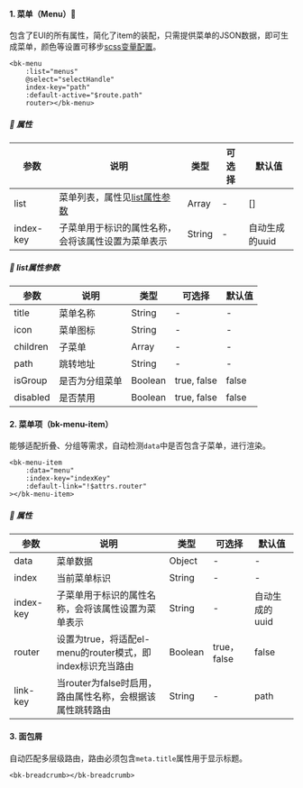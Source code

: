 #### 1. 菜单（Menu）🎹

包含了EUI的所有属性，简化了item的装配，只需提供菜单的JSON数据，即可生成菜单，颜色等设置可移步[scss变量配置](#scss变量配置)。

```vue
<bk-menu
    :list="menus"
    @select="selectHandle"
    index-key="path"
    :default-active="$route.path"
    router></bk-menu>
```

##### 📃 属性

| 参数      | 说明                                                         | 类型   | 可选择 | 默认值         |
| --------- | ------------------------------------------------------------ | ------ | ------ | -------------- |
| list      | 菜单列表，属性见[list属性参数](mds/components/Navigation?id=📃-list属性参数) | Array  | -      | []             |
| index-key | 子菜单用于标识的属性名称，会将该属性设置为菜单表示           | String | -      | 自动生成的uuid |

##### 📃 list属性参数

| 参数     | 说明           | 类型    | 可选择      | 默认值 |
| -------- | -------------- | ------- | ----------- | ------ |
| title    | 菜单名称       | String  | -           | -      |
| icon     | 菜单图标       | String  | -           | -      |
| children | 子菜单         | Array   | -           | -      |
| path     | 跳转地址       | String  | -           | -      |
| isGroup  | 是否为分组菜单 | Boolean | true, false | false  |
| disabled | 是否禁用       | Boolean | true, false | false  |



#### 2. 菜单项（bk-menu-item）

能够适配折叠、分组等需求，自动检测`data`中是否包含子菜单，进行渲染。

```vue
<bk-menu-item
    :data="menu"
    :index-key="indexKey"
    :default-link="!$attrs.router"
></bk-menu-item>
```

##### 📃 属性

| 参数      | 说明                                                       | 类型    | 可选择      | 默认值         |
| --------- | ---------------------------------------------------------- | ------- | ----------- | -------------- |
| data      | 菜单数据                                                   | Object  | -           | -              |
| index     | 当前菜单标识                                               | String  | -           | -              |
| index-key | 子菜单用于标识的属性名称，会将该属性设置为菜单表示         | String  | -           | 自动生成的uuid |
| router    | 设置为true，将适配el-menu的router模式，即index标识充当路由 | Boolean | true，false | false          |
| link-key  | 当router为false时启用，路由属性名称，会根据该属性跳转路由  | String  | -           | path           |



#### 3. 面包屑

自动匹配多层级路由，路由必须包含`meta.title`属性用于显示标题。

```vue
<bk-breadcrumb></bk-breadcrumb>
```
